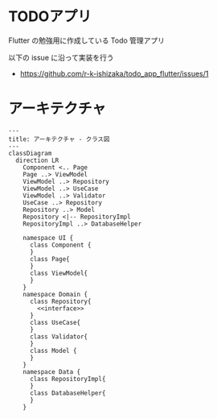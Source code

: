 # TODOアプリ
Flutter の勉強用に作成している Todo 管理アプリ

以下の issue に沿って実装を行う
- https://github.com/r-k-ishizaka/todo_app_flutter/issues/1

# アーキテクチャ
```mermaid
---
title: アーキテクチャ - クラス図
---
classDiagram
  direction LR
    Component <.. Page
    Page ..> ViewModel
    ViewModel ..> Repository
    ViewModel ..> UseCase
    ViewModel ..> Validator
    UseCase ..> Repository
    Repository ..> Model
    Repository <|-- RepositoryImpl
    RepositoryImpl ..> DatabaseHelper

    namespace UI {
      class Component {
      }
      class Page{
      }
      class ViewModel{
      }
    }
    namespace Domain {
      class Repository{
        <<interface>>
      }
      class UseCase{
      }
      class Validator{
      }
      class Model {
      }
    }
    namespace Data {
      class RepositoryImpl{
      }
      class DatabaseHelper{
      }
    }

```
